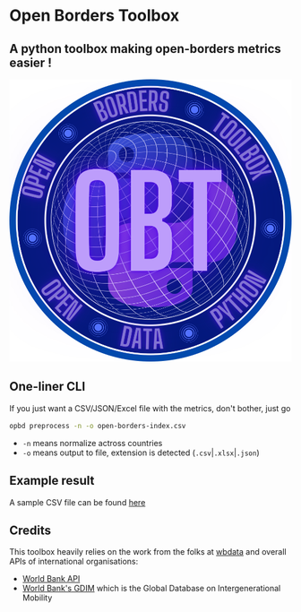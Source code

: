 # Open Borders Toolbox

## A python toolbox making open-borders metrics easier !

![](OBT-BIG.svg)

## One-liner CLI

If you just want a CSV/JSON/Excel file with the metrics, don't bother, just go

```bash
opbd preprocess -n -o open-borders-index.csv
```

* `-n` means normalize actross countries
* `-o` means output to file, extension is detected (`.csv`|`.xlsx`|`.json`)


## Example result

A sample CSV file can be found [here](https://github.com/arnos-stuff/open-border-index/tests/open-borders-index.csv)

## Credits

This toolbox heavily relies on the work from the folks at [wbdata](https://github.com/OliverSherouse/wbdata) and overall APIs of
international organisations:

- [World Bank API](https://data.worldbank.org/)
- [World Bank's GDIM][1] which is the Global Database on Intergenerational Mobility


[1]:https://datacatalog.worldbank.org/search/dataset/0050771/Global-Database-on-Intergenerational-Mobility

